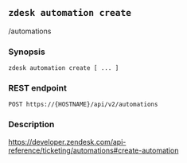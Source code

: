 ## `zdesk automation create`

/automations

### Synopsis

    zdesk automation create [ ... ]

### REST endpoint

    POST https://{HOSTNAME}/api/v2/automations

### Description

https://developer.zendesk.com/api-reference/ticketing/automations#create-automation

